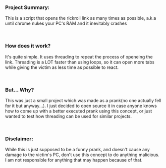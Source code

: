 ### Project Summary:
This is a script that opens the rickroll link as many times as possible, a.k.a until chrome nukes your PC's RAM and it inevitably crashes

<br />

### How does it work?
It's quite simple. It uses threading to repeat the process of openeing the link. Threading is a LOT faster than using loops, so it can open more tabs while giving the victim as less time as possible to react.

<br />

### But... Why?
This was just a small project which was made as a prank(no one actually fell for it but anyway...). I just decided to open source it in case anyone knows how to come up with a better executed prank using this concept, or just wanted to test how threading can be used for similar projects.

<br />

### Disclaimer:
While this is just supposed to be a funny prank, and doesn't cause any damage to the victim's PC, don't use this concept to do anything malicious. I am not responsible for anything that may happen because of that.
